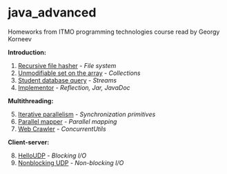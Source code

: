 # java_advanced
Homeworks from ITMO programming technologies course read by Georgy Korneev

**Introduction:**

1. [Recursive file hasher](./java-solutions/info/kgeorgiy/ja/urazov/walk) - _File system_
2. [Unmodifiable set on the array](./java-solutions/info/kgeorgiy/ja/urazov/arrayset) - 
_Collections_
3. [Student database query](./java-solutions/info/kgeorgiy/ja/urazov/student) - _Streams_
4. [Implementor](./java-solutions/info/kgeorgiy/ja/urazov/implementor) - _Reflection, Jar, JavaDoc_

**Multithreading:**

5. [Iterative parallelism](./java-solutions/info/kgeorgiy/ja/urazov/concurrent) - _Synchronization primitives_
6. [Parallel mapper](./java-solutions/info/kgeorgiy/ja/urazov/concurrent) - _Parallel mapping_
7. [Web Crawler](./java-solutions/info/kgeorgiy/ja/urazov/crawler) - _ConcurrentUtils_

**Client-server:**

8. [HelloUDP](./java-solutions/info/kgeorgiy/ja/urazov/hello) - _Blocking I/O_
9. [Nonblocking UDP](./java-solutions/info/kgeorgiy/ja/urazov/hello) - _Non-blocking I/O_

